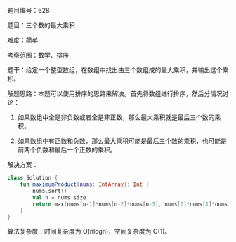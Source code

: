 题目编号：628

题目：三个数的最大乘积

难度：简单

考察范围：数学、排序

题干：给定一个整型数组，在数组中找出由三个数组成的最大乘积，并输出这个乘积。

解题思路：本题可以使用排序的思路来解决。首先将数组进行排序，然后分情况讨论：

1. 如果数组中全是非负数或者全是非正数，那么最大乘积就是最后三个数的乘积。

2. 如果数组中有正数和负数，那么最大乘积可能是最后三个数的乘积，也可能是前两个负数和最后一个正数的乘积。

解决方案：

```kotlin
class Solution {
    fun maximumProduct(nums: IntArray): Int {
        nums.sort()
        val n = nums.size
        return max(nums[n-1]*nums[n-2]*nums[n-3], nums[0]*nums[1]*nums[n-1])
    }
}
```

算法复杂度：时间复杂度为 O(nlogn)，空间复杂度为 O(1)。